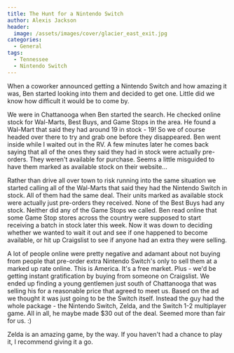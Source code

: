 ```yaml
---
title: The Hunt for a Nintendo Switch
author: Alexis Jackson
header: 
  image: /assets/images/cover/glacier_east_exit.jpg
categories:
  - General
tags:
  - Tennessee
  - Nintendo Switch
---
```


When a coworker announced getting a Nintendo Switch and how amazing it was, Ben started looking into them and decided to get one. Little did we know how difficult it would be to come by.

We were in Chattanooga when Ben started the search. He checked online stock for Wal-Marts, Best Buys, and Game Stops in the area. He found a Wal-Mart that said they had around 19 in stock - 19! So we of course headed over there to try and grab one before they disappeared. Ben went inside while I waited out in the RV. A few minutes later he comes back saying that all of the ones they said they had in stock were actually pre-orders. They weren't available for purchase. Seems a little misguided to have them marked as available stock on their website... 

Rather than drive all over town to risk running into the same situation we started calling all of the Wal-Marts that said they had the Nintendo Switch in stock. All of them had the same deal. Their units marked as available stock were actually just pre-orders they received. None of the Best Buys had any stock. Neither did any of the Game Stops we called. Ben read online that some Game Stop stores across the country were supposed to start receiving a batch in stock later this week. Now it was down to deciding whether we wanted to wait it out and see if one happened to become available, or hit up Craigslist to see if anyone had an extra they were selling. 

A lot of people online were pretty negative and adamant about not buying from people that pre-order extra Nintendo Switch's only to sell them at a marked up rate online. This is America. It's a free market. Plus - we'd be getting instant gratification by buying from someone on Craigslist. We ended up finding a young gentlemen just south of Chattanooga that was selling his for a reasonable price that agreed to meet us. Based on the ad we thought it was just going to be the Switch itself. Instead the guy had the whole package - the Nintendo Switch, Zelda, and the Switch 1-2 multiplayer game. All in all, he maybe made $30 out of the deal. Seemed more than fair for us. :)

Zelda is an amazing game, by the way. If you haven't had a chance to play it, I recommend giving it a go. 